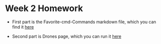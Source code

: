 # Week 2 Homework

- First part is the Favorite-cmd-Commands markdown file, which you can find it [here](https://github.com/AlexanderSaid/Favorite-cmd-commands)

- Second part is Drones page, which you can run it [here](https://alexandersaid.github.io/HYF-Module-HTMLCSSGIT/week2/DronesWebsite/)
